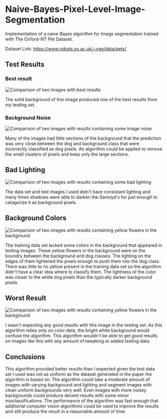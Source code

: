 # Naive-Bayes-Pixel-Level-Image-Segmentation

Implementation of a naive Bayes algorithm for Image segmentation trained with The Oxford-IIIT Pet Dataset.

Dataset Link: https://www.robots.ox.ac.uk/~vgg/data/pets/

## Test Results
### Best result
![Comparison of two images with best results](https://github.com/Jon-Lein/Naive-Bayes-Pixel-Level-Image-Segmentation/blob/main/Some%20Results/Best_result.png)

The solid background of this image produced one of the best results from my testing set. 


### Background Noise
![Comparison of two images with results containing some image noise](https://github.com/Jon-Lein/Naive-Bayes-Pixel-Level-Image-Segmentation/blob/main/Some%20Results/Some_Noise.png)

Many of the images had little sections of the background that the prediction was very close between the dog and background class that were incorrectly classified as dog pixels. An algorithm could be applied to remove the small clusters of pixels and keep only the large sections.


## Bad Lighting
![Comparison of two images with results containing some bad lighting](https://github.com/Jon-Lein/Naive-Bayes-Pixel-Level-Image-Segmentation/blob/main/Some%20Results/Bad_Lighting.png)

The data set and test images I used didn't have consistant lighting and many times shadows were able to darken the Samoyd's fur just enough to catagorize it as background pixels.


## Background Colors
![Comparison of two images with results containing yellow flowers in the background](https://github.com/Jon-Lein/Naive-Bayes-Pixel-Level-Image-Segmentation/blob/main/Some%20Results/Flowers.png)

The training data set lacked some colors in the background that appeared in testing images. These yellow flowers in the background were on the boundry between the background and dog classes. The lighting on the edges of them lightened the pixels enough to push them into the dog class. There was little to no yellow present in the training data set so the algorithm didn't have a clear idea where to classify them. The lightness of the color was closer to the white dog pixels than the typically darker background pixels.


## Worst Result
![Comparison of two images with results containing yellow flowers in the background](https://github.com/Jon-Lein/Naive-Bayes-Pixel-Level-Image-Segmentation/blob/main/Some%20Results/Worst_Result.png)

I wasn't expecting any good results with this image in the testing set. As this algorithm relies only on color data, the bright white background would confuse the algorithm. This algorithm wouldn't be able to get good results on images like this with any amount of tweaking or added testing data.

## Conclusions
This algorithm provided better results than I expected given the test data set I used was not as uniform as the dataset generated in the paper the algorithm is based on. The algorithm could take a moderate amount of images with varying background and lighting and segment images with clean uniform backgrounds very well. Even images with more noisey backgrounds could produce decent results with some minor misclassifications. The performance of the algorithm was fast enough that additional computer vision algorithms could be used to improve the results and still produce the result in a reasonable amount of time. 
